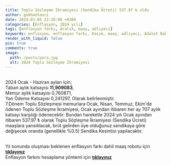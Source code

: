 ```yaml
---
title: Toplu Sözleşme İkramiyesi (Sendika Ücreti) 537.97 ₺ oldu
author: gokhantasci
date: 2024-01-05 22:26:00 +0300
categories: [Enflasyon, 2024 yılı]
tags: [enflasyon farkı, Aralık, maaş, adliyeci]
keywords: enflasyon, enflasyon farkı, Kasım, maaş, adliyeci, Adalet Bakanlığı
render_with_liquid: false
pin: true
comments: true
image:
  path: /posts/para.jpg
  alt: 2024 Toplu Sözleşme İkramiyesi
---
```


<br>2024 Ocak - Haziran ayları için;
<br>Taban aylık katsayısı **11,909083**,
<br>Memur aylık katsayısı 0,760871,
<br>Yan Ödeme Katsayısı 0,241297,
Olarak belirlenmiştir. 
<br>7.Dönem Toplu Sözleşmesi memurlara Ocak, Nisan, Temmuz, Ekim'de ödenen Toplu Sözleşme İkramiyesi, Ocak ayından itibaren her ay 707 aylık katsayı karşılığı ödenecektir. Bundan hareketle 2024 yılı Ocak ayından itibaren 537.97 ₺ olarak Toplu Sözleşme İkramiyesi (Sendika Ücreti) maaşlara yansıtılacak, brüt gelirden üye olduğunuz sendikaya göre değişecek oranda (genellikle %0.5) Sendika Kesintisi yapılacaktır.


<br>Yıl sonunda oluşması beklenen enflasyon farkı dahil maaş robotu için [**tıklayınız**](https://adliyeci.com.tr/maasyeni/) 
<br>Enflasyon farkını hesaplama yöntemi için [**tıklayınız**](https://adliyeci.com.tr/enflasyonfarki/) 
